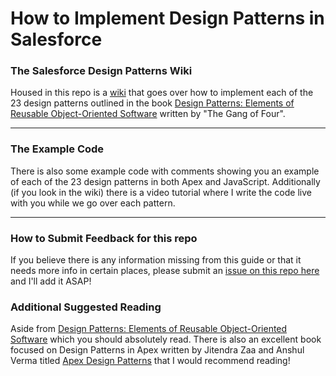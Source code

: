 # How to Implement Design Patterns in Salesforce

### The Salesforce Design Patterns Wiki  

Housed in this repo is a <a href="https://github.com/Coding-With-The-Force/Salesforce-Design-Patterns/wiki" target="_blank">wiki</a> that goes over how to implement each of the 23 design patterns outlined in the book <a href="https://amzn.to/3S3pZox" target="_blank">Design Patterns: Elements of Reusable Object-Oriented Software</a> written by "The Gang of Four". 

***

### The Example Code

There is also some example code with comments showing you an example of each of the 23 design patterns in both Apex and JavaScript. Additionally (if you look in the wiki) there is a video tutorial where I write the code live with you while we go over each pattern.   

***

### How to Submit Feedback for this repo

If you believe there is any information missing from this guide or that it needs more info in certain places, please submit an [issue on this repo here](https://github.com/Coding-With-The-Force/Salesforce-Design-Patterns/issues) and I'll add it ASAP!

### Additional Suggested Reading

Aside from <a href="https://amzn.to/3S3pZox" target="_blank">Design Patterns: Elements of Reusable Object-Oriented Software</a> which you should absolutely read. There is also an excellent book focused on Design Patterns in Apex written by Jitendra Zaa and Anshul Verma titled <a href="https://amzn.to/3eRSjMi" target="_blank">Apex Design Patterns</a> that I would recommend reading!
